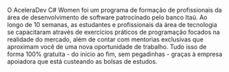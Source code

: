 O AceleraDev C# Women foi um programa de formação de profissionais da área de desenvolvimento de software patrocinado pelo banco Itaú. Ao longo de 10 semanas, as estudantes 
e profissionais da área de tecnologia se capacitaram através de exercícios práticos de programação focados na realidade do mercado, além de contar com mentorias exclusivas 
que aproximam você de uma nova oportunidade de trabalho. Tudo isso de forma 100% gratuita - do início ao fim, sem pegadinhas - graças à empresa apoiadora que está custeando 
as bolsas de estudos.
